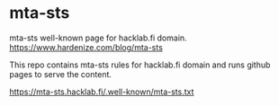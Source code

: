 # mta-sts

mta-sts well-known page for hacklab.fi domain. https://www.hardenize.com/blog/mta-sts

This repo contains mta-sts rules for hacklab.fi domain and runs github pages to serve the content.

https://mta-sts.hacklab.fi/.well-known/mta-sts.txt